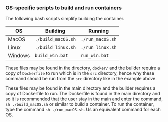 ### OS-specific scripts to build and run containers
The following bash scripts simplify building the container.

| OS  | Building  | Running  |
|---|---|---|
| MacOS  		|  `./build_macOS.sh` |  `./run_macOS.sh` |
| Linux   	|  `./build_linux.sh` | `./run_linux.sh`  |
| Windows 	|  `build_win.bat` 		|  `run_win.bat` |

These files may be found in the directory, `docker/` and the builder require a copy of `Dockerfile` to run which is in the `src` directory, hence why these command should be run from the `src` directory like in the example above.


These files may be found in the main directory and the builder requires a copy of Dockerfile to run. The Dockerfile is found in the main directory and so it is recommended that the user stay in the main and enter the command, `sh ./build_macOS.sh` or similar to build a container. To run the container, type the command `sh ./run_macOS.sh`. Us an equivalent command for each OS.
